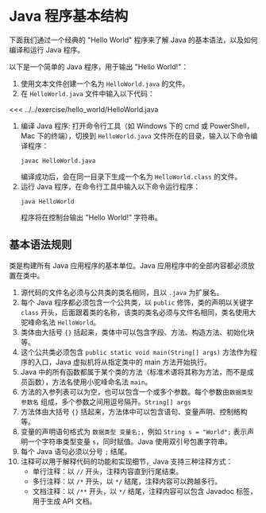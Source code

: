 # Java 程序基本结构

下面我们通过一个经典的 "Hello World" 程序来了解 Java 的基本语法，以及如何编译和运行 Java 程序。

以下是一个简单的 Java 程序，用于输出 "Hello World!"：

1. 使用文本文件创建一个名为 `HelloWorld.java` 的文件。
2. 在 `HelloWorld.java` 文件中输入以下代码：

<<< ../../exercise/hello_world/HelloWorld.java

1. 编译 Java 程序: 打开命令行工具（如 Windows 下的 cmd 或 PowerShell，Mac 下的终端），切换到 `HelloWorld.java` 文件所在的目录，输入以下命令编译程序：
   ```shell
   javac HelloWorld.java
   ```
   编译成功后，会在同一目录下生成一个名为 `HelloWorld.class` 的文件。
2. 运行 Java 程序，在命令行工具中输入以下命令运行程序：
   ```shell
   java HelloWorld
   ```
   程序将在控制台输出 "Hello World!" 字符串。

## 基本语法规则

类是构建所有 Java 应用程序的基本单位。Java 应用程序中的全部内容都必须放置在类中。

1. 源代码的文件名必须与公共类的类名相同，且以 `.java` 为扩展名。
2. 每个 Java 程序都必须包含一个公共类，以 `public` 修饰，类的声明以关键字 `class` 开头，后面跟着类的名称，该类的类名必须与文件名相同，类名使用大驼峰命名法 `HelloWorld`。
3. 类体由大括号 `{}` 括起来，类体中可以包含字段、方法、构造方法、初始化块等。
4. 这个公共类必须包含 `public static void main(String[] args)` 方法作为程序的入口，Java 虚拟机将从指定类中的 main 方法开始执行。
5. Java 中的所有函数都属于某个类的方法（标准术语将其称为方法，而不是成员函数），方法名使用小驼峰命名法 `main`。
6. 方法的入参列表可以为空，也可以包含一个或多个参数。每个参数由`数据类型 参数名` 组成，多个参数之间用逗号隔开。`String[] args`
7. 方法体由大括号 `{}` 括起来，方法体中可以包含语句、变量声明、控制结构等。
8. 变量的声明语句格式为 `数据类型 变量名;`，例如 `String s = "World";` 表示声明一个字符串类型变量 `s`，同时赋值。Java 使用双引号包裹字符串。
9. 每个 Java 语句必须以分号 `;` 结尾。
10. 注释可以用于解释代码的功能和实现细节，Java 支持三种注释方式：
    - 单行注释：以 `//` 开头，注释内容直到行尾结束。
    - 多行注释：以 `/*` 开头，以 `*/` 结尾，注释内容可以跨越多行。
    - 文档注释：以 `/**` 开头，以 `*/` 结尾，注释内容可以包含 Javadoc 标签，用于生成 API 文档。

